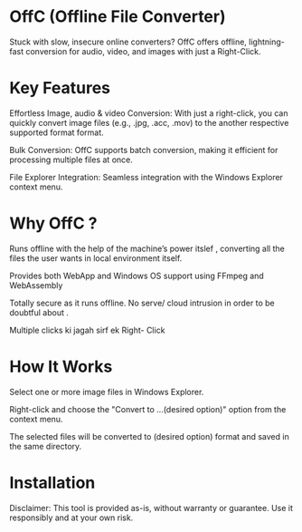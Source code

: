 # OffC (Offline File Converter)
Stuck with slow, insecure online converters? OffC offers offline, lightning-fast conversion for audio, video, and images with just a 
Right-Click.

# Key Features
Effortless Image, audio & video Conversion: With just a right-click, you can quickly convert image files (e.g., .jpg, .acc, .mov) to the another respective supported format format.

 Bulk Conversion: OffC supports batch conversion, making it efficient for processing multiple files at once.
 
 File Explorer Integration: Seamless integration with the Windows Explorer context menu.


# Why OffC ?
Runs offline with the help of the machine’s power itslef , converting all the files  the user wants in local environment itself.

Provides both WebApp and Windows OS support using FFmpeg and WebAssembly  

Totally secure as it runs offline. No serve/ cloud intrusion in order to be doubtful about .

Multiple clicks ki jagah sirf ek Right- Click


# How It Works
Select one or more image files in Windows Explorer.

Right-click and choose the "Convert to ...(desired option)" option from the context menu.

The selected files will be converted to (desired option) format and saved in the same directory.

# Installation


Disclaimer: This tool is provided as-is, without warranty or guarantee. Use it responsibly and at your own risk.
